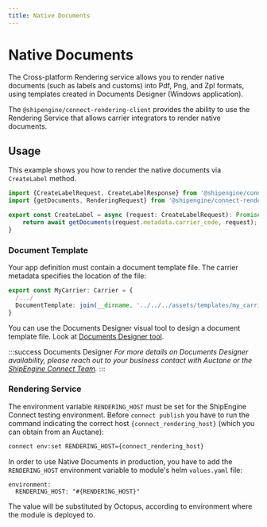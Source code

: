```yaml
---
title: Native Documents
---
```


# Native Documents

The Cross-platform Rendering service allows you to render native documents (such as labels and customs) into Pdf, Png, and Zpl formats, using templates created in Documents Designer (Windows application).  

The `@shipengine/connect-rendering-client` provides the ability to use the Rendering Service that allows carrier integrators to render native documents.  

## Usage

This example shows you how to render the native documents via `CreateLabel` method.

```typescript
import {CreateLabelRequest, CreateLabelResponse} from '@shipengine/connect-carrier-api';
import {getDocuments, RenderingRequest} from '@shipengine/connect-rendering-client';

export const CreateLabel = async (request: CreateLabelRequest): Promise<CreateLabelResponse> => {
    return await getDocuments(request.metadata.carrier_code, request);
}
```

### Document Template

Your app definition must contain a document template file. The carrier metadata specifies the location of the file:

```typescript
export const MyCarrier: Carrier = {
  /.../
  DocumentTemplate: join(__dirname, '../../../assets/templates/my_carrier_code.carrier')
}
```
You can use the Documents Designer visual tool to design a document template file. Look at [Documents Designer tool](./documents-designer/documents-designer.md). 

:::success Documents Designer
*For more details on Documents Designer availability, please reach out to your business contact with Auctane or the [ShipEngine Connect Team](mailto:connect@shipengine.com).*
:::

### Rendering Service

The environment variable `RENDERING_HOST` must be set for the ShipEngine Connect testing environment. Before `connect publish` you have to run the command indicating the correct host `{connect_rendering_host}` (which you can obtain from an Auctane):

```bash
connect env:set RENDERING_HOST={connect_rendering_host}
```

In order to use Native Documents in production, you have to add the `RENDERING_HOST` environment variable to module's helm `values.yaml` file:
```
environment:
  RENDERING_HOST: "#{RENDERING_HOST}"
```
The value will be substituted by Octopus, according to environment where the module is deployed to.
